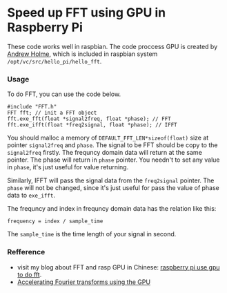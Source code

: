 Speed up FFT using GPU in Raspberry Pi
====

These code works well in raspbian. The code proccess GPU is created by [Andrew Holme](http://www.raspberrypi.org/tag/andrew-holme/), which is included in raspbian system `/opt/vc/src/hello_pi/hello_fft`.

### Usage

To do FFT, you can use the code below.

	#include "FFT.h"
	FFT fft; // init a FFT object
	fft.exe_fft(float *signal2freq, float *phase); // FFT
	fft.exe_ifft(float *freq2signal, float *phase); // IFFT

You should malloc a memory of `DEFAULT_FFT_LEN*sizeof(float)` size at pointer `signal2freq` and `phase`. The signal to be FFT should be copy to the `signal2freq` firstly. The frequncy domain data will return at the same pointer. The phase will return in `phase` pointer. You needn't to set any value in `phase`, it's just useful for value returning.

Similarly, IFFT will pass the signal data from the `freq2signal` pointer. The `phase` will not be changed, since it's just useful for pass the value of phase data to `exe_ifft`.

The frequncy and index in frequncy domain data has the relation like this:
	
	frequency = index / sample_time

The `sample_time` is the time length of your signal in second.

### Refference

+ visit my blog about FFT and rasp GPU in Chinese: [raspberry pi use gpu to do fft](https://jyhong.blog.ustc.edu.cn/2014/11/raspberry-pi-use-gpu-to-do-fft/).
+ [Accelerating Fourier transforms using the GPU](http://www.raspberrypi.org/accelerating-fourier-transforms-using-the-gpu/ "Accelerating Fourier transforms using the GPU")